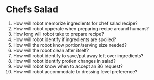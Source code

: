 # Chefs Salad 
1. How will robot memorize ingredients for chef salad recipe?
2. How will robot opperate when preparing recipe around humans?
3. How long will robot take to prepare recipe?
4. How will robot identify if ingredients are spoiled?
5. How will the robot know portion/serving size needed?
6.  How will the robot clean after itself?
7.  How will robot identify to save/put away left over ingredients?
8.  How will robot identify protien changes in salad?
9.  How will robot know when to accept an 86 request?
10. How will robot accommodate to dressing level preference?
    
